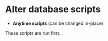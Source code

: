 # Alter database scripts

* __Anytime scripts__ (can be changed in-place)

These scripts are run first. 